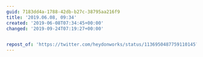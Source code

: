 ```yaml
---
guid: 7183dd4a-1788-42db-b27c-38795aa216f9
title: '2019.06.08, 09:34'
created: '2019-06-08T07:34:45+00:00'
changed: '2019-09-24T07:19:27+00:00'


repost_of: 'https://twitter.com/heydonworks/status/1136950487759110145?s=19'
---
```


